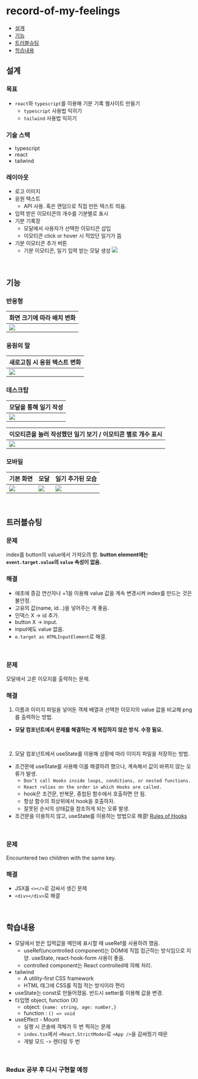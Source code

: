 # record-of-my-feelings
- [설계](#설계)
- [기능](#기능)
- [트러블슈팅](#트러블슈팅)
- [학습내용](#학습내용)
## 설계
### 목표
- `react`와 `typescript`를 이용해 기분 기록 웹사이트 만들기
  - `typescript` 사용법 익히기
  - `tailwind` 사용법 익히기
### 기술 스택
- typescript
- react
- tailwind
### 레이아웃
- 로고 이미지
- 응원 텍스트
  - API 사용. 혹은 랜덤으로 직접 만든 텍스트 띄움.
- 입력 받은 이모티콘의 개수를 기분별로 표시
- 기분 기록장
  - 모달에서 사용자가 선택한 이모티콘 삽입
  - 이모티콘 click or hover 시 적었던 일기가 뜸
- 기분 이모티콘 추가 버튼
  - 기분 이모티콘, 일기 입력 받는 모달 생성
<img src="https://user-images.githubusercontent.com/104069346/175812597-f03ea43f-a51c-4bda-b8f4-ef5c66327bc6.jpg"></img>
</br>

## 기능
### 반응형
|화면 크기에 따라 배치 변화|
|------|
|<img src='https://user-images.githubusercontent.com/104069346/178147613-c90e69f8-f16d-4f7b-a887-212ae5ba4003.gif'/>|

### 응원의 말
|새로고침 시 응원 텍스트 변화|
|------|
|<img src='https://user-images.githubusercontent.com/104069346/178147761-d52315a7-6753-46a1-86bf-7e41aabc9cb7.gif'>|

### 데스크탑
|모달을 통해 일기 작성|
|------|
|<img src='https://user-images.githubusercontent.com/104069346/178148046-b672458c-e574-4dcd-868e-f7a952cdbaa8.gif'/>|

|이모티콘을 눌러 작성했던 일기 보기 / 이모티콘 별로 개수 표시|
|------|
|<img src='https://user-images.githubusercontent.com/104069346/178148124-2d4e24cd-0888-41b7-9d57-d1341c17ce53.gif'/>|

### 모바일
|기본 화면|모달|일기 추가된 모습|
|------|---|---|
|<img src='https://user-images.githubusercontent.com/104069346/178148470-f8417c33-095b-493b-b6de-2ab61abd663d.jpg'/>|<img src='https://user-images.githubusercontent.com/104069346/178148466-ec7bebf0-f096-43fa-9c4f-05ba91d4e7b0.jpg'>|<img src='https://user-images.githubusercontent.com/104069346/178148467-cc508cd7-e0d9-4744-9283-5f58ac36b1a5.jpg'>|
</br>

## 트러블슈팅
### 문제
index를 button의 value에서 가져오려 함.
**button element에는 `event.target.value`의 `value` 속성이 없음.**

### 해결
 - 애초에 증감 연산자나 +1을 이용해 value 값을 계속 변경시켜 index를 만드는 것은 불안정.
 - 고유의 값(name, id...)을 넣어주는 게 좋음.
 - 인덱스 X -> id 추가.
 - button X -> input.
 - input에도 value 없음. 
 - `e.target as HTMLInputElement`로 해결.
</br>

### 문제
모달에서 고른 이모지를 출력하는 문제.

### 해결
1. 이름과 이미지 파일을 넣어둔 객체 배열과 선택한 이모지의 value 값을 비교해 png를 출력하는 방법.
 - **모달 컴포넌트에서 문제를 해결하는 게 복잡하지 않은 방식. 수정 필요.**
</br>

2. 모달 컴포넌트에서 useState를 이용해 상황에 따라 이미지 파일을 저장하는 방법.

  - 조건문에 useState를 사용해 이를 해결하려 했으나, 계속해서 값이 바뀌지 않는 오류가 발생.
    - `Don’t call Hooks inside loops, conditions, or nested functions.`
    - `React relies on the order in which Hooks are called.`
    - hook은 조건문, 반복문, 중첩된 함수에서 호출하면 안 됨.
    -  항상 함수의 최상위에서 hook을 호출하자.
    - 잘못된 순서의 상태값을 참조하게 되는 오류 발생.
  - 조건문을 이용하지 않고, useState를 이용하는 방법으로 해결!
  <a href="https://reactjs.org/docs/hooks-rules.html#gatsby-focus-wrapper">Rules of Hooks</a>
</br>

### 문제
Encountered two children with the same key.

### 해결
- JSX를 `<></>`로 감싸서 생긴 문제
- `<div></div>`로 해결
</br>

## 학습내용
- 모달에서 받은 입력값을 메인에 표시할 때 useRef를 사용하려 했음.
  - useRef(uncontrolled component)는 DOM에 직접 접근하는 방식임으로 지양. useState, react-hook-form 사용이 좋음.
  - controlled component는 React controlled에 의해 처리. 
- tailwind
  - A utility-first CSS framework
  - HTML 태그에 CSS를 직접 적는 방식이라 편리
- useState는 const로 만들어졌음. 반드시 setter를 이용해 값을 변경.
- 타입명 object, function (X)
  - object: `{name: string, age: number,}`
  - function : `() => void`
- useEffect - Mount
  - 실행 시 콘솔에 객체가 두 번 찍히는 문제
  - `index.tsx`에서 `<React.StrictMode>`로 `<App />`을 감싸줬기 때문
  - 개발 모드 -> 렌더링 두 번
</br>

  ### Redux 공부 후 다시 구현할 예정